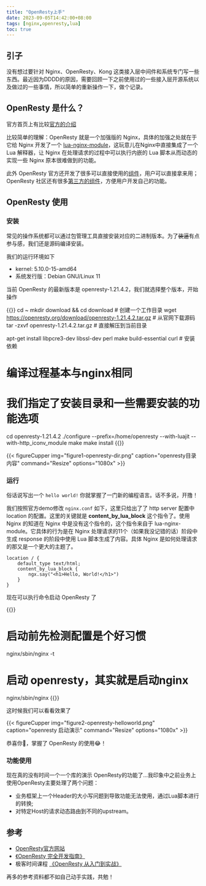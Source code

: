 ```yaml
---
title: "OpenResty上手"
date: 2023-09-05T14:42:00+08:00
tags: [nginx,openresty,lua]
toc: true
---
```


## 引子

没有想过要针对 Nginx、OpenResty、Kong 这类接入层中间件和系统专门写一些东西。最近因为DDDD的原因，需要回顾一下之前使用过的一些接入层开源系统以及做过的一些事情，所以简单的重新操作一下，做个记录。


## OpenResty 是什么？

官方首页上有比较[官方的介绍](http://openresty.org/cn/)

比较简单的理解：OpenResty 就是一个加强版的 Nginx，具体的加强之处就在于它给 Nginx 开发了一个 [lua-nginx-module](https://github.com/openresty/lua-nginx-module)，这玩意儿在Nginx中直接集成了一个 Lua 解释器，让 Nginx 在处理请求的过程中可以执行内嵌的 Lua 脚本从而动态的实现一些 Nginx 原本很难做到的功能。

此外 OpenResty 官方还开发了很多可以直接使用的[组件](http://openresty.org/cn/components.html)，用户可以直接拿来用；OpenResty 社区还有很多[第三方的组件](https://opm.openresty.org)，方便用户开发自己的功能。


## OpenResty 使用

### 安装

常见的操作系统都可以通过包管理工具直接安装对应的二进制版本。为了~~装逼~~有点参与感，我们还是源码编译安装。

我们的运行环境如下

* kernel: 5.10.0-15-amd64
* 系统发行版：Debian GNU/Linux 11

当前 OpenResty 的最新版本是 openresty-1.21.4.2，我们就选择整个版本，开始操作

{{<cmd>}}
cd ~
mkdir download && cd download # 创建一个工作目录
wget https://openresty.org/download/openresty-1.21.4.2.tar.gz # 从官网下载源码
tar -zxvf openresty-1.21.4.2.tar.gz # 直接解压到当前目录

apt-get install libpcre3-dev libssl-dev perl make build-essential curl # 安装依赖

# 编译过程基本与nginx相同
# 我们指定了安装目录和一些需要安装的功能选项
cd openresty-1.21.4.2
./configure --prefix=/home/openresty --with-luajit --with-http_iconv_module
make
make install
{{</cmd>}}

{{< figureCupper
img="figure1-openresty-dir.png"
caption="openresty目录内容"
command="Resize"
options="1080x" >}}


### 运行

俗话说写出一个 `hello world!` 你就掌握了一门新的编程语言。话不多说，开撸！

我们按照官方demo修改 `nginx.conf` 如下，这里只给出了了 http server 配置中 location 的配置。这里的关键就是 **content_by_lua_block** 这个指令了。使用 Nginx 的知道在 Nginx 中是没有这个指令的，这个指令来自于 lua-nginx-module。它具体的行为是在 Nginx 处理请求的11个（如果我没记错的话）阶段中生成 response 的阶段中使用 Lua 脚本生成了内容。具体 Nginx 是如何处理请求的那又是一个更大的主题了。

```
location / {
    default_type text/html;
    content_by_lua_block {
		ngx.say("<h1>Hello, World!</h1>")
	}
}
```

现在可以执行命令启动 OpenResty 了

{{<cmd>}}
# 启动前先检测配置是个好习惯
nginx/sbin/nginx -t
# 启动 openresty，其实就是启动nginx
nginx/sbin/nginx
{{</cmd>}}

这时候我们可以看看效果了

{{< figureCupper
img="figure2-openresty-helloworld.png"
caption="openresty 启动演示"
command="Resize"
options="1080x" >}}

恭喜你🎉，掌握了 OpenResty 的使用😂！


### 功能使用

现在真的没有时间一个一个库的演示 OpenResty的功能了...我印象中之前业务上使用OpenResty主要处理了两个问题：

* 业务框架上一个Header的大小写问题到导致功能无法使用，通过Lua脚本进行的转换;
* 对特定Host的请求动态路由到不同的upstream。


## 参考

* [OpenResty官方网站](https://openresty.org/cn/)
* [《OpenResty 完全开发指南》](https://item.jd.com/12414779.html) 
* 极客时间课程 [《OpenResty 从入门到实战》](https://time.geekbang.org/column/intro/100028301)

再多的参考资料都不如自己动手实践，共勉！


